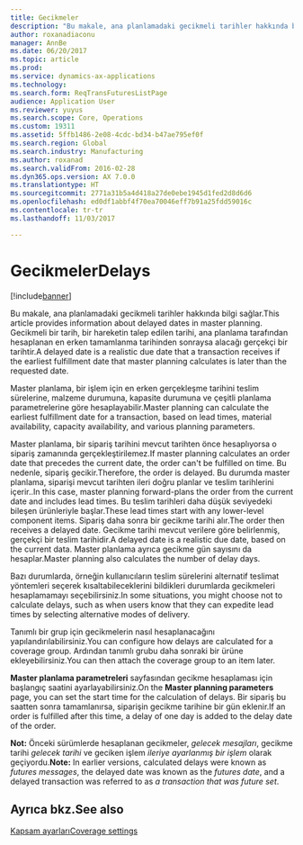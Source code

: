 ```yaml
---
title: Gecikmeler
description: "Bu makale, ana planlamadaki gecikmeli tarihler hakkında bilgi sağlar. Gecikmeli bir tarih, bir hareketin talep edilen tarihi, ana planlama tarafından hesaplanan en erken tamamlanma tarihinden sonraysa alacağı gerçekçi bir tarihtir."
author: roxanadiaconu
manager: AnnBe
ms.date: 06/20/2017
ms.topic: article
ms.prod: 
ms.service: dynamics-ax-applications
ms.technology: 
ms.search.form: ReqTransFuturesListPage
audience: Application User
ms.reviewer: yuyus
ms.search.scope: Core, Operations
ms.custom: 19311
ms.assetid: 5ffb1486-2e08-4cdc-bd34-b47ae795ef0f
ms.search.region: Global
ms.search.industry: Manufacturing
ms.author: roxanad
ms.search.validFrom: 2016-02-28
ms.dyn365.ops.version: AX 7.0.0
ms.translationtype: HT
ms.sourcegitcommit: 2771a31b5a4d418a27de0ebe1945d1fed2d8d6d6
ms.openlocfilehash: ed0df1abbf4f70ea70046eff7b91a25fdd59016c
ms.contentlocale: tr-tr
ms.lasthandoff: 11/03/2017

---
```


# <a name="delays"></a><span data-ttu-id="3f32b-104">Gecikmeler</span><span class="sxs-lookup"><span data-stu-id="3f32b-104">Delays</span></span>

[!include[banner](../includes/banner.md)]


<span data-ttu-id="3f32b-105">Bu makale, ana planlamadaki gecikmeli tarihler hakkında bilgi sağlar.</span><span class="sxs-lookup"><span data-stu-id="3f32b-105">This article provides information about delayed dates in master planning.</span></span> <span data-ttu-id="3f32b-106">Gecikmeli bir tarih, bir hareketin talep edilen tarihi, ana planlama tarafından hesaplanan en erken tamamlanma tarihinden sonraysa alacağı gerçekçi bir tarihtir.</span><span class="sxs-lookup"><span data-stu-id="3f32b-106">A delayed date is a realistic due date that a transaction receives if the earliest fulfillment date that master planning calculates is later than the requested date.</span></span>

<span data-ttu-id="3f32b-107">Master planlama, bir işlem için en erken gerçekleşme tarihini teslim sürelerine, malzeme durumuna, kapasite durumuna ve çeşitli planlama parametrelerine göre hesaplayabilir.</span><span class="sxs-lookup"><span data-stu-id="3f32b-107">Master planning can calculate the earliest fulfillment date for a transaction, based on lead times, material availability, capacity availability, and various planning parameters.</span></span> 

<span data-ttu-id="3f32b-108">Master planlama, bir sipariş tarihini mevcut tarihten önce hesaplıyorsa o sipariş zamanında gerçekleştirilemez.</span><span class="sxs-lookup"><span data-stu-id="3f32b-108">If master planning calculates an order date that precedes the current date, the order can't be fulfilled on time.</span></span> <span data-ttu-id="3f32b-109">Bu nedenle, sipariş gecikir.</span><span class="sxs-lookup"><span data-stu-id="3f32b-109">Therefore, the order is delayed.</span></span> <span data-ttu-id="3f32b-110">Bu durumda master planlama, siparişi mevcut tarihten ileri doğru planlar ve teslim tarihlerini içerir..</span><span class="sxs-lookup"><span data-stu-id="3f32b-110">In this case, master planning forward-plans the order from the current date and includes lead times.</span></span> <span data-ttu-id="3f32b-111">Bu teslim tarihleri daha düşük seviyedeki bileşen ürünleriyle başlar.</span><span class="sxs-lookup"><span data-stu-id="3f32b-111">These lead times start with any lower-level component items.</span></span> <span data-ttu-id="3f32b-112">Sipariş daha sonra bir gecikme tarihi alır.</span><span class="sxs-lookup"><span data-stu-id="3f32b-112">The order then receives a delayed date.</span></span> <span data-ttu-id="3f32b-113">Gecikme tarihi mevcut verilere göre belirlenmiş, gerçekçi bir teslim tarihidir.</span><span class="sxs-lookup"><span data-stu-id="3f32b-113">A delayed date is a realistic due date, based on the current data.</span></span> <span data-ttu-id="3f32b-114">Master planlama ayrıca gecikme gün sayısını da hesaplar.</span><span class="sxs-lookup"><span data-stu-id="3f32b-114">Master planning also calculates the number of delay days.</span></span> 

<span data-ttu-id="3f32b-115">Bazı durumlarda, örneğin kullanıcıların teslim sürelerini alternatif teslimat yöntemleri seçerek kısaltabileceklerini bildikleri durumlarda gecikmeleri hesaplamamayı seçebilirsiniz.</span><span class="sxs-lookup"><span data-stu-id="3f32b-115">In some situations, you might choose not to calculate delays, such as when users know that they can expedite lead times by selecting alternative modes of delivery.</span></span> 

<span data-ttu-id="3f32b-116">Tanımlı bir grup için gecikmelerin nasıl hesaplanacağını yapılandırılabilirsiniz.</span><span class="sxs-lookup"><span data-stu-id="3f32b-116">You can configure how delays are calculated for a coverage group.</span></span> <span data-ttu-id="3f32b-117">Ardından tanımlı grubu daha sonraki bir ürüne ekleyebilirsiniz.</span><span class="sxs-lookup"><span data-stu-id="3f32b-117">You can then attach the coverage group to an item later.</span></span> 

<span data-ttu-id="3f32b-118">**Master planlama parametreleri** sayfasından gecikme hesaplaması için başlangıç saatini ayarlayabilirsiniz.</span><span class="sxs-lookup"><span data-stu-id="3f32b-118">On the **Master planning parameters** page, you can set the start time for the calculation of delays.</span></span> <span data-ttu-id="3f32b-119">Bir sipariş bu saatten sonra tamamlanırsa, siparişin gecikme tarihine bir gün eklenir.</span><span class="sxs-lookup"><span data-stu-id="3f32b-119">If an order is fulfilled after this time, a delay of one day is added to the delay date of the order.</span></span> 

<span data-ttu-id="3f32b-120">**Not:** Önceki sürümlerde hesaplanan gecikmeler, *gelecek mesajları*, gecikme tarihi *gelecek tarihi* ve geciken işlem *ileriye ayarlanmış bir işlem* olarak geçiyordu.</span><span class="sxs-lookup"><span data-stu-id="3f32b-120">**Note:** In earlier versions, calculated delays were known as *futures messages*, the delayed date was known as the *futures date*, and a delayed transaction was referred to as *a transaction that was future set*.</span></span>

<a name="see-also"></a><span data-ttu-id="3f32b-121">Ayrıca bkz.</span><span class="sxs-lookup"><span data-stu-id="3f32b-121">See also</span></span>
--------

[<span data-ttu-id="3f32b-122">Kapsam ayarları</span><span class="sxs-lookup"><span data-stu-id="3f32b-122">Coverage settings</span></span>](coverage-settings.md)




